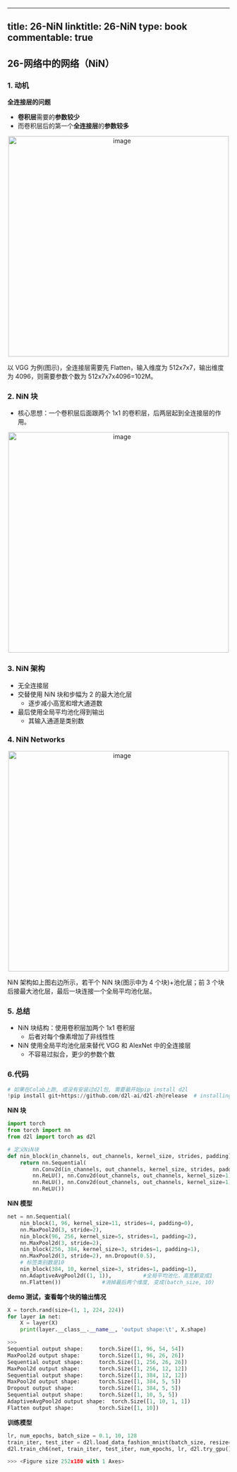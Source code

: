 
---
title: 26-NiN
linktitle: 26-NiN
type: book
commentable: true
---

## 26-网络中的网络（NiN）

### 1. 动机

**全连接层的问题**

- **卷积层**需要的**参数较少**
- 而卷积层后的第一个**全连接层**的**参数较多**

<div align="center">
   <img src="https://assets.ng-tech.icu/book/DeepLearning-MuLi-Notes/imgs/26/26-01.png" alt="image" width="500" />
</div>

以 VGG 为例(图示)，全连接层需要先 Flatten，输入维度为 512x7x7，输出维度为 4096，则需要参数个数为 512x7x7x4096=102M。

### 2. NiN 块

- 核心思想：一个卷积层后面跟两个 1x1 的卷积层，后两层起到全连接层的作用。

<div align="center">
   <img src="https://assets.ng-tech.icu/book/DeepLearning-MuLi-Notes/imgs/26/26-02.png" alt="image" width="500" />
</div>

### 3. NiN 架构

- 无全连接层
- 交替使用 NiN 块和步幅为 2 的最大池化层
  - 逐步减小高宽和增大通道数
- 最后使用全局平均池化得到输出
  - 其输入通道是类别数

### 4. NiN Networks

<div align="center">
   <img src="https://assets.ng-tech.icu/book/DeepLearning-MuLi-Notes/imgs/26/26-03.png" alt="image" width="500" />
</div>

NiN 架构如上图右边所示，若干个 NiN 块(图示中为 4 个块)+池化层；前 3 个块后接最大池化层，最后一块连接一个全局平均池化层。

### 5. 总结

- NiN 块结构：使用卷积层加两个 1x1 卷积层
  - 后者对每个像素增加了非线性性
- NiN 使用全局平均池化层来替代 VGG 和 AlexNet 中的全连接层
  - 不容易过拟合，更少的参数个数

### 6.代码

```python
# 如果在Colab上跑, 或没有安装过d2l包, 需要最开始pip install d2l
!pip install git+https://github.com/d2l-ai/d2l-zh@release  # installing d2l
```

**NiN 块**

```python
import torch
from torch import nn
from d2l import torch as d2l

# 定义NiN块
def nin_block(in_channels, out_channels, kernel_size, strides, padding):
    return nn.Sequential(
        nn.Conv2d(in_channels, out_channels, kernel_size, strides, padding),
        nn.ReLU(), nn.Conv2d(out_channels, out_channels, kernel_size=1),
        nn.ReLU(), nn.Conv2d(out_channels, out_channels, kernel_size=1),
        nn.ReLU())
```

**NiN 模型**

```python
net = nn.Sequential(
    nin_block(1, 96, kernel_size=11, strides=4, padding=0),
    nn.MaxPool2d(3, stride=2),
    nin_block(96, 256, kernel_size=5, strides=1, padding=2),
    nn.MaxPool2d(3, stride=2),
    nin_block(256, 384, kernel_size=3, strides=1, padding=1),
    nn.MaxPool2d(3, stride=2), nn.Dropout(0.5),
    # 标签类别数是10
    nin_block(384, 10, kernel_size=3, strides=1, padding=1),
    nn.AdaptiveAvgPool2d((1, 1)),          #全局平均池化，高宽都变成1
    nn.Flatten())             #消掉最后两个维度, 变成(batch_size, 10)
```

**demo 测试，查看每个块的输出情况**

```python
X = torch.rand(size=(1, 1, 224, 224))
for layer in net:
    X = layer(X)
    print(layer.__class__.__name__, 'output shape:\t', X.shape)
```

```python
>>>
Sequential output shape:	 torch.Size([1, 96, 54, 54])
MaxPool2d output shape:		 torch.Size([1, 96, 26, 26])
Sequential output shape:	 torch.Size([1, 256, 26, 26])
MaxPool2d output shape:		 torch.Size([1, 256, 12, 12])
Sequential output shape:	 torch.Size([1, 384, 12, 12])
MaxPool2d output shape:		 torch.Size([1, 384, 5, 5])
Dropout output shape:		 torch.Size([1, 384, 5, 5])
Sequential output shape:	 torch.Size([1, 10, 5, 5])
AdaptiveAvgPool2d output shape:	 torch.Size([1, 10, 1, 1])
Flatten output shape:		 torch.Size([1, 10])
```

**训练模型**

```python
lr, num_epochs, batch_size = 0.1, 10, 128
train_iter, test_iter = d2l.load_data_fashion_mnist(batch_size, resize=224)
d2l.train_ch6(net, train_iter, test_iter, num_epochs, lr, d2l.try_gpu())
```

```python
>>> <Figure size 252x180 with 1 Axes>
```

    